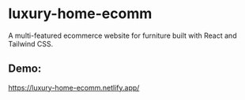 # luxury-home-ecomm
A multi-featured ecommerce website for furniture built with React and Tailwind CSS.

## Demo:
https://luxury-home-ecomm.netlify.app/
